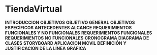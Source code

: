 # TiendaVirtual
**INTRODUCCION** 
**OBJETIVOS**
**OBJETIVO GENERAL**
**OBJETIVOS ESPECÍFICOS**
**ANTECEDENTES**
**ALCANCE**
**REQUERIMIENTOS FUNCIONALES Y NO FUNCIONALES**
  **REQUERIMIENTOS FUNCIONALES**
  **REQUERIMIENTOS NO FUNCIONALES**
**CRONOGRAMA**
**DIAGRAMA DE CLASES**
**STORYBOARD APLICACION MOVIL**
**DEFINICIÓN Y JUSTIFICACIÓN DE LA LÍNEA GRÁFICA**



